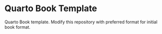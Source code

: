 # Quarto Book Template
Quarto Book template. Modify this repository with preferred format for initial book format.
